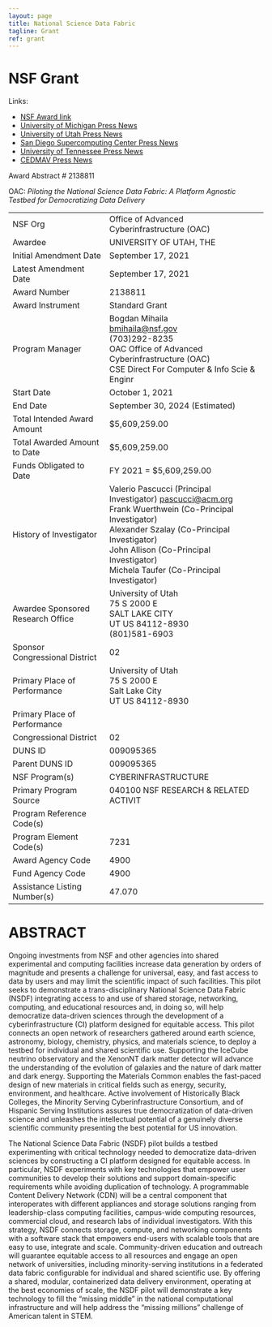 ```yaml
---
layout: page
title: National Science Data Fabric
tagline: Grant
ref: grant
---
```


# NSF Grant



Links:
- [NSF Award link](https://www.nsf.gov/awardsearch/showAward?AWD_ID=2138811&HistoricalAwards=false)
- [University of Michigan Press News](https://mse.engin.umich.edu/about/news/john-allison-part-of-national-team-helping-to-democratize-access-to-data)
- [University of Utah Press News](https://www.coe.utah.edu/2021/10/06/democratizing-data-access/)
- [San Diego Supercomputing Center Press News](https://sdsc.edu/News%20Items/PR20211005_science_data_fabric.html)
- [University of Tennessee Press News](https://tickle.utk.edu/ut-research-group-part-of-5-6m-effort-to-diversify-data-access-for-science-and-society/)
- [CEDMAV Press News](http://cedmav.org/news/79-democratizing-data-access.html)


Award Abstract # 2138811

OAC: *Piloting the National Science Data Fabric: A Platform Agnostic Testbed for Democratizing Data Delivery*



|  |  |
|--|--|
|NSF Org|	Office of Advanced Cyberinfrastructure (OAC)|
|Awardee|	UNIVERSITY OF UTAH, THE|
|Initial Amendment Date|	September 17, 2021|
|Latest Amendment Date|	September 17, 2021|
|Award Number|	2138811|
|Award Instrument|	Standard Grant|
|Program Manager|	Bogdan Mihaila <br>bmihaila@nsf.gov <br> (703)292-8235 <br>OAC  Office of Advanced Cyberinfrastructure (OAC) <br>CSE  Direct For Computer & Info Scie & Enginr|
|Start Date|	October 1, 2021|
|End Date|	September 30, 2024 (Estimated)|
|Total Intended Award Amount|	$5,609,259.00|
|Total Awarded Amount to Date|	$5,609,259.00|
|Funds Obligated to Date|	FY 2021 = $5,609,259.00|
|History of Investigator|	Valerio  Pascucci (Principal Investigator) pascucci@acm.org<br>Frank  Wuerthwein (Co-Principal Investigator)<br>Alexander  Szalay (Co-Principal Investigator)<br>John  Allison (Co-Principal Investigator)<br>Michela  Taufer (Co-Principal Investigator)|
|Awardee Sponsored Research Office|	University of Utah<br>75 S 2000 E<br>SALT LAKE CITY<br>UT  US  84112-8930<br>(801)581-6903|
|Sponsor Congressional District|	02|
|Primary Place of Performance|	University of Utah<br>75 S 2000 E<br>Salt Lake City<br>UT  US  84112-8930|
|Primary Place of Performance| |
|Congressional District|	02|
|DUNS ID|	009095365|
|Parent DUNS ID|	009095365|
|NSF Program(s)|	CYBERINFRASTRUCTURE|
|Primary Program Source|	040100 NSF RESEARCH & RELATED ACTIVIT|
|Program Reference Code(s)|	|
|Program Element Code(s)|	7231|
|Award Agency Code|	4900|
|Fund Agency Code|	4900|
|Assistance Listing Number(s)|	47.070|


# ABSTRACT

Ongoing investments from NSF and other agencies into shared experimental and computing facilities increase data generation by orders of magnitude and presents a challenge for universal, easy, and fast access to data by users and may limit the scientific impact of such facilities. This pilot seeks to demonstrate a trans-disciplinary National Science Data Fabric (NSDF) integrating access to and use of shared storage, networking, computing, and educational resources and, in doing so, will help democratize data-driven sciences through the development of a cyberinfrastructure (CI) platform designed for equitable access. This pilot connects an open network of researchers gathered around earth science, astronomy, biology, chemistry, physics, and materials science, to deploy a testbed for individual and shared scientific use. Supporting the IceCube neutrino observatory and the XenonNT dark matter detector will advance the understanding of the evolution of galaxies and the nature of dark matter and dark energy. Supporting the Materials Common enables the fast-paced design of new materials in critical fields such as energy, security, environment, and healthcare. Active involvement of Historically Black Colleges, the Minority Serving Cyberinfrastructure Consortium, and of Hispanic Serving Institutions assures true democratization of data-driven science and unleashes the intellectual potential of a genuinely diverse scientific community presenting the best potential for US innovation.


The National Science Data Fabric (NSDF) pilot builds a testbed experimenting with critical technology needed to democratize data-driven sciences by constructing a CI platform designed for equitable access. In particular, NSDF experiments with key technologies that empower user communities to develop their solutions and support domain-specific requirements while avoiding duplication of technology. A programmable Content Delivery Network (CDN) will be a central component that interoperates with different appliances and storage solutions ranging from leadership-class computing facilities, campus-wide computing resources, commercial cloud, and research labs of individual investigators. With this strategy, NSDF connects storage, compute, and networking components with a software stack that empowers end-users with scalable tools that are easy to use, integrate and scale. Community-driven education and outreach will guarantee equitable access to all resources and engage an open network of universities, including minority-serving institutions in a federated data fabric configurable for individual and shared scientific use. By offering a shared, modular, containerized data delivery environment, operating at the best economies of scale, the NSDF pilot will demonstrate a key technology to fill the “missing middle” in the national computational infrastructure and will help address the “missing millions” challenge of American talent in STEM.






